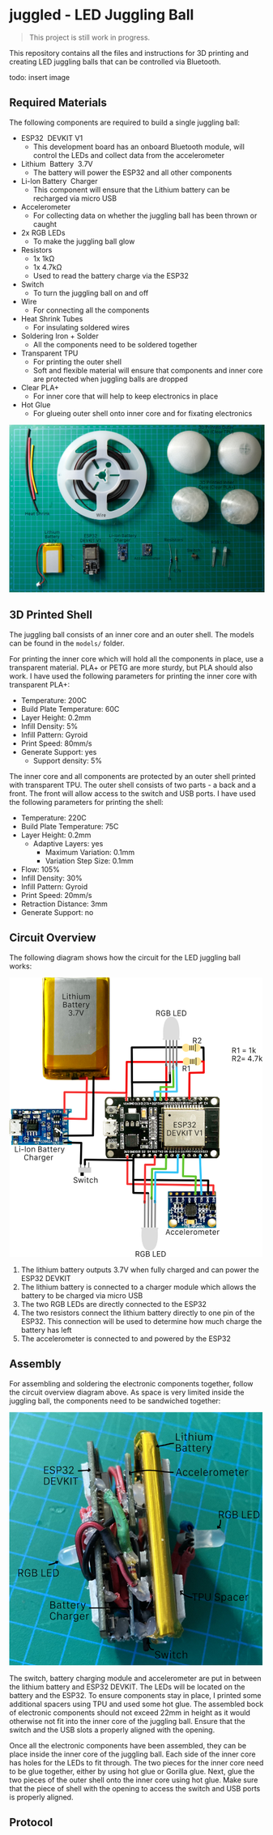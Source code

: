 # juggled - LED Juggling Ball

> This project is still work in progress.

This repository contains all the files and instructions for 3D printing and creating LED juggling balls that can be controlled via Bluetooth.

todo: insert image

## Required Materials

The following components are required to build a single juggling ball:

* ESP32  DEVKIT V1
	* This development board has an onboard Bluetooth module, will control the LEDs and collect data from the accelerometer
* Lithium  Battery  3.7V
	* The battery will power the ESP32 and all other components
* Li-lon Battery  Charger
	* This component will ensure that the Lithium battery can be recharged via micro USB
* Accelerometer
	* For collecting data on whether the juggling ball has been thrown or caught
* 2x RGB LEDs
	* To make the juggling ball glow
* Resistors
	* 1x 1kΩ
	* 1x 4.7kΩ
	* Used to read the battery charge via the ESP32
* Switch
	* To turn the juggling ball on and off
* Wire
	* For connecting all the components
* Heat Shrink Tubes
	* For insulating soldered wires
* Soldering Iron + Solder
	* All the components need to be soldered together
* Transparent TPU
	* For printing the outer shell
	* Soft and flexible material will ensure that components and inner core are protected when juggling balls are dropped
* Clear PLA+
	* For inner core that will help to keep electronics in place
* Hot Glue
	* For glueing outer shell onto inner core and for fixating electronics

![Components](https://github.com/scholtzan/juggled/raw/main/img/components.png)


## 3D Printed Shell

The juggling ball consists of an inner core and an outer shell. The models can be found in the `models/` folder.

For printing the inner core which will hold all the components in place, use a transparent material. PLA+ or PETG are more sturdy, but PLA should also work. I have used the following parameters for printing the inner core with transparent PLA+:

* Temperature: 200C
* Build Plate Temperature: 60C
* Layer Height: 0.2mm
* Infill Density: 5%
* Infill Pattern: Gyroid
* Print Speed: 80mm/s
* Generate Support: yes
	* Support density: 5%

The inner core and all components are protected by an outer shell printed with transparent TPU. The outer shell consists of two parts - a back and a front. The front will allow access to the switch and USB ports. I have used the following parameters for printing the shell:

* Temperature: 220C
* Build Plate Temperature: 75C
* Layer Height: 0.2mm
	* Adaptive Layers: yes
		* Maximum Variation: 0.1mm
		* Variation Step Size: 0.1mm
* Flow: 105%
* Infill Density: 30%
* Infill Pattern: Gyroid
* Print Speed: 20mm/s
* Retraction Distance: 3mm
* Generate Support: no

## Circuit Overview

The following diagram shows how the circuit for the LED juggling ball works:

<img src="https://github.com/scholtzan/juggled/raw/main/img/circuit.png" width="500">

1. The lithium battery outputs 3.7V when fully charged and can power the ESP32 DEVKIT
2. The lithium battery is connected to a charger module which allows the battery to be charged via micro USB
3. The two RGB LEDs are directly connected to the ESP32
4. The two resistors connect the lithium battery directly to one pin of the ESP32. This connection will be used to determine how much charge the battery has left
5. The accelerometer is connected to and powered by the ESP32

## Assembly

For assembling and soldering the electronic components together, follow the circuit overview diagram above. As space is very limited inside the juggling ball, the components need to be sandwiched together:

<img src="https://github.com/scholtzan/juggled/raw/main/img/assembled-electronics.png" width="500">

The switch, battery charging module and accelerometer are put in between the lithium battery and ESP32 DEVKIT. The LEDs will be located on the battery and the ESP32. To ensure components stay in place, I printed some additional spacers using TPU and used some hot glue. The assembled bock of electronic components should not exceed 22mm in height as it would otherwise not fit into the inner core of the juggling ball. Ensure that the switch and the USB slots a properly aligned with the opening.

Once all the electronic components have been assembled, they can be place inside the inner core of the juggling ball. Each side of the inner core has holes for the LEDs to fit through. The two pieces for the inner core need to be glue together, either by using hot glue or Gorilla glue. Next, glue the two pieces of the outer shell onto the inner core using hot glue. Make sure that the piece of shell with the opening to access the switch and USB ports is properly aligned.


## Protocol